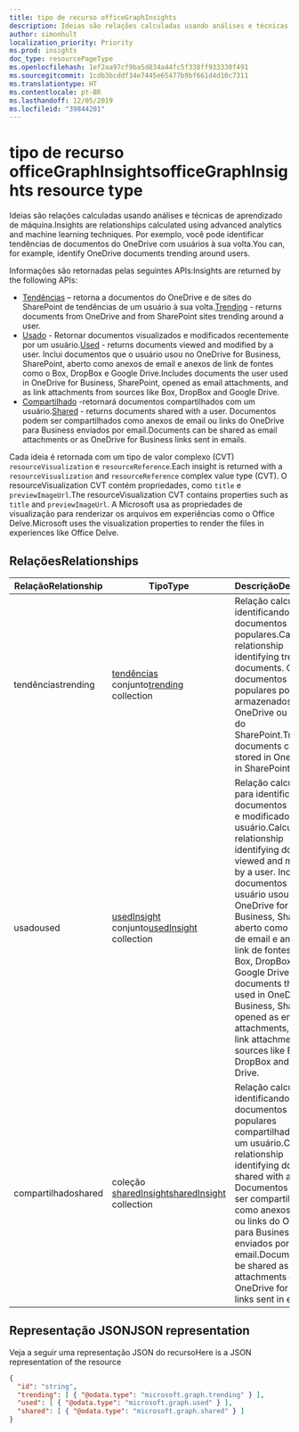 ```yaml
---
title: tipo de recurso officeGraphInsights
description: Ideias são relações calculadas usando análises e técnicas de aprendizado de máquina. Por exemplo, você pode identificar tendências de documentos do OneDrive com usuários à sua volta.
author: simonhult
localization_priority: Priority
ms.prod: insights
doc_type: resourcePageType
ms.openlocfilehash: 1ef2aa97cf9ba5d834a44fc5f338ff933330f491
ms.sourcegitcommit: 1cdb3bcddf34e7445e65477b9bf661d4d10c7311
ms.translationtype: HT
ms.contentlocale: pt-BR
ms.lasthandoff: 12/05/2019
ms.locfileid: "39844201"
---
```

# <a name="officegraphinsights-resource-type"></a><span data-ttu-id="e0e46-104">tipo de recurso officeGraphInsights</span><span class="sxs-lookup"><span data-stu-id="e0e46-104">officeGraphInsights resource type</span></span>

<span data-ttu-id="e0e46-105">Ideias são relações calculadas usando análises e técnicas de aprendizado de máquina.</span><span class="sxs-lookup"><span data-stu-id="e0e46-105">Insights are relationships calculated using advanced analytics and machine learning techniques.</span></span> <span data-ttu-id="e0e46-106">Por exemplo, você pode identificar tendências de documentos do OneDrive com usuários à sua volta.</span><span class="sxs-lookup"><span data-stu-id="e0e46-106">You can, for example, identify OneDrive documents trending around users.</span></span>

<span data-ttu-id="e0e46-107">Informações são retornadas pelas seguintes APIs:</span><span class="sxs-lookup"><span data-stu-id="e0e46-107">Insights are returned by the following APIs:</span></span>

- <span data-ttu-id="e0e46-108">[Tendências](insights-trending.md) – retorna a documentos do OneDrive e de sites do SharePoint de tendências de um usuário à sua volta.</span><span class="sxs-lookup"><span data-stu-id="e0e46-108">[Trending](insights-trending.md) - returns documents from OneDrive and from SharePoint sites trending around a user.</span></span>
- <span data-ttu-id="e0e46-109">[Usado](insights-used.md) - Retornar documentos visualizados e modificados recentemente por um usuário.</span><span class="sxs-lookup"><span data-stu-id="e0e46-109">[Used](insights-used.md) - returns documents viewed and modified by a user.</span></span> <span data-ttu-id="e0e46-110">Inclui documentos que o usuário usou no OneDrive for Business, SharePoint, aberto como anexos de email e anexos de link de fontes como o Box, DropBox e Google Drive.</span><span class="sxs-lookup"><span data-stu-id="e0e46-110">Includes documents the user used in OneDrive for Business, SharePoint, opened as email attachments, and as link attachments from sources like Box, DropBox and Google Drive.</span></span>
- <span data-ttu-id="e0e46-111">[Compartilhado](insights-shared.md) -retornará documentos compartilhados com um usuário.</span><span class="sxs-lookup"><span data-stu-id="e0e46-111">[Shared](insights-shared.md) - returns documents shared with a user.</span></span> <span data-ttu-id="e0e46-112">Documentos podem ser compartilhados como anexos de email ou links do OneDrive para Business enviados por email.</span><span class="sxs-lookup"><span data-stu-id="e0e46-112">Documents can be shared as email attachments or as OneDrive for Business links sent in emails.</span></span>

<span data-ttu-id="e0e46-113">Cada ideia é retornada com um tipo de valor complexo (CVT) `resourceVisualization` e `resourceReference`.</span><span class="sxs-lookup"><span data-stu-id="e0e46-113">Each insight is returned with a `resourceVisualization` and `resourceReference` complex value type (CVT).</span></span> <span data-ttu-id="e0e46-114">O resourceVisualization CVT contém propriedades, como `title` e `previewImageUrl`.</span><span class="sxs-lookup"><span data-stu-id="e0e46-114">The resourceVisualization CVT contains properties such as `title` and `previewImageUrl`.</span></span> <span data-ttu-id="e0e46-115">A Microsoft usa as propriedades de visualização para renderizar os arquivos em experiências como o Office Delve.</span><span class="sxs-lookup"><span data-stu-id="e0e46-115">Microsoft uses the visualization properties to render the files in experiences like Office Delve.</span></span>

## <a name="relationships"></a><span data-ttu-id="e0e46-116">Relações</span><span class="sxs-lookup"><span data-stu-id="e0e46-116">Relationships</span></span>

| <span data-ttu-id="e0e46-117">Relação</span><span class="sxs-lookup"><span data-stu-id="e0e46-117">Relationship</span></span>      | <span data-ttu-id="e0e46-118">Tipo</span><span class="sxs-lookup"><span data-stu-id="e0e46-118">Type</span></span>          | <span data-ttu-id="e0e46-119">Descrição</span><span class="sxs-lookup"><span data-stu-id="e0e46-119">Description</span></span>  |
| ------------- |---------------| -------------|
| <span data-ttu-id="e0e46-120">tendências</span><span class="sxs-lookup"><span data-stu-id="e0e46-120">trending</span></span>      | <span data-ttu-id="e0e46-121">[tendências](insights-trending.md) conjunto</span><span class="sxs-lookup"><span data-stu-id="e0e46-121">[trending](insights-trending.md) collection</span></span>       | <span data-ttu-id="e0e46-122">Relação calculada identificando documentos mais populares.</span><span class="sxs-lookup"><span data-stu-id="e0e46-122">Calculated relationship identifying trending documents.</span></span> <span data-ttu-id="e0e46-123">Os documentos mais populares podem ser armazenados no OneDrive ou em sites do SharePoint.</span><span class="sxs-lookup"><span data-stu-id="e0e46-123">Trending documents can be stored in OneDrive or in SharePoint sites.</span></span>   |
| <span data-ttu-id="e0e46-124">usado</span><span class="sxs-lookup"><span data-stu-id="e0e46-124">used</span></span>      | <span data-ttu-id="e0e46-125">[usedInsight](insights-used.md) conjunto</span><span class="sxs-lookup"><span data-stu-id="e0e46-125">[usedInsight](insights-used.md) collection</span></span>        | <span data-ttu-id="e0e46-126">Relação calculada para identificar documentos exibidos e modificados por um usuário.</span><span class="sxs-lookup"><span data-stu-id="e0e46-126">Calculated relationship identifying documents viewed and modified by a user.</span></span> <span data-ttu-id="e0e46-127">Inclui documentos que o usuário usou no OneDrive for Business, SharePoint, aberto como anexos de email e anexos de link de fontes como o Box, DropBox e Google Drive.</span><span class="sxs-lookup"><span data-stu-id="e0e46-127">Includes documents the user used in OneDrive for Business, SharePoint, opened as email attachments, and as link attachments from sources like Box, DropBox and Google Drive.</span></span>  |
| <span data-ttu-id="e0e46-128">compartilhado</span><span class="sxs-lookup"><span data-stu-id="e0e46-128">shared</span></span>        | <span data-ttu-id="e0e46-129">coleção [sharedInsight](insights-shared.md)</span><span class="sxs-lookup"><span data-stu-id="e0e46-129">[sharedInsight](insights-shared.md) collection</span></span>        | <span data-ttu-id="e0e46-130">Relação calculada identificando documentos mais populares compartilhados com um usuário.</span><span class="sxs-lookup"><span data-stu-id="e0e46-130">Calculated relationship identifying documents shared with a user.</span></span> <span data-ttu-id="e0e46-131">Documentos podem ser compartilhados como anexos de email ou links do OneDrive para Business enviados por email.</span><span class="sxs-lookup"><span data-stu-id="e0e46-131">Documents can be shared as email attachments or as OneDrive for Business links sent in emails.</span></span>   |

## <a name="json-representation"></a><span data-ttu-id="e0e46-132">Representação JSON</span><span class="sxs-lookup"><span data-stu-id="e0e46-132">JSON representation</span></span>

<span data-ttu-id="e0e46-133">Veja a seguir uma representação JSON do recurso</span><span class="sxs-lookup"><span data-stu-id="e0e46-133">Here is a JSON representation of the resource</span></span>
<!-- {
  "blockType": "resource",
  "keyProperty":"id",
  "baseType":"microsoft.graph.entity",
  "optionalProperties": [
    "trending",
    "used",
    "shared"
  ],
  "@odata.type": "microsoft.graph.officeGraphInsights"
}-->

```json
{
  "id": "string",
  "trending": [ { "@odata.type": "microsoft.graph.trending" } ],
  "used": [ { "@odata.type": "microsoft.graph.used" } ],
  "shared": [ { "@odata.type": "microsoft.graph.shared" } ]
}
```

